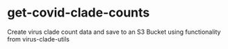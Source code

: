 # get-covid-clade-counts
Create virus clade count data and save to an S3 Bucket using functionality from virus-clade-utils
